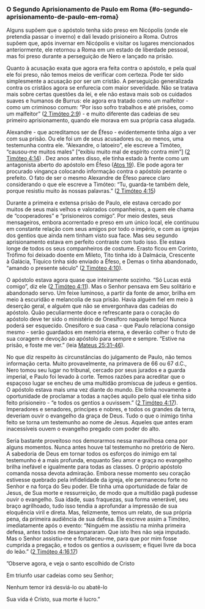 ### O Segundo Aprisionamento de Paulo em Roma {#o-segundo-aprisionamento-de-paulo-em-roma}

Alguns supõem que o apóstolo tenha sido preso em Nicópolis (onde ele pretendia passar o inverno) e dali levado prisioneiro a Roma. Outros supõem que, após invernar em Nicópolis e visitar os lugares mencionados anteriormente, ele retornou a Roma em um estado de liberdade pessoal, mas foi preso durante a perseguição de Nero e lançado na prisão.

Quanto à acusação exata que agora era feita contra o apóstolo, e pela qual ele foi preso, não temos meios de verificar com certeza. Pode ter sido simplesmente a acusação por ser um cristão. A perseguição generalizada contra os cristãos agora se enfurecia com maior severidade. Não se tratava mais sobre certas questões da lei, e ele não estava mais sob os cuidados suaves e humanos de Burrus: ele agora era tratado como um malfeitor - como um criminoso comum: “Por isso sofro trabalhos e até prisões, como um malfeitor” ([2 Timóteo 2:9](http://bibliaonline.com.br/acf/2tm/2/9)) - e muito diferente das cadeias de seu primeiro aprisionamento, quando ele morava em sua própria casa alugada.

Alexandre - que acreditamos ser de Éfeso - evidentemente tinha algo a ver com sua prisão. Ou ele foi um de seus acusadores ou, ao menos, uma testemunha contra ele. “Alexandre, o latoeiro”, ele escreve a Timóteo, “causou-me muitos males” [“exibiu muito mal de espírito contra mim”] ([2 Timóteo 4:14](http://bibliaonline.com.br/acf/2tm/4/14)) . Dez anos antes disso, ele tinha estado à frente como um antagonista aberto do apóstolo em Éfeso ([Atos 19](http://bibliaonline.com.br/acf/atos/19)). Ele pode agora ter procurado vingança colocando informação contra o apóstolo perante o prefeito. O fato de ser o mesmo Alexandre de Éfeso parece claro considerando o que ele escreve a Timóteo: “Tu, guarda-te também dele, porque resistiu muito às nossas palavras.” ([2 Timóteo 4:15](http://bibliaonline.com.br/acf/2tm/4/15))

Durante a primeira e extensa prisão de Paulo, ele estava cercado por muitos de seus mais velhos e valorados companheiros, a quem ele chama de “cooperadores” e “prisioneiros comigo”. Por meio destes, seus mensageiros, embora acorrentado e preso em um único local, ele continuou em constante relação com seus amigos por todo o império, e com as igrejas dos gentios que ainda nem tinham visto sua face. Mas seu segundo aprisionamento estava em perfeito contraste com tudo isso. Ele estava longe de todos os seus companheiros de costume. Erasto ficou em Corinto, Trófimo foi deixado doente em Mileto, Tito tinha ido à Dalmácia, Crescente à Galácia, Tíquico tinha sido enviado a Éfeso, e Demas o tinha abandonado, “amando o presente século” ([2 Timóteo 4:10](http://bibliaonline.com.br/acf/2tm/4/10)).

O apóstolo estava agora quase que inteiramente sozinho. “Só Lucas está comigo”, diz ele ([2 Timóteo 4:11](http://bibliaonline.com.br/acf/2tm/4/11)). Mas o Senhor pensava em Seu solitário e abandonado servo. Um feixe luminoso, a partir da fonte de amor, brilha em meio à escuridão e melancolia de sua prisão. Havia alguém fiel em meio à deserção geral, e alguém que não se envergonhava das cadeias do apóstolo. Quão peculiarmente doce e refrescante para o coração do apóstolo deve ter sido o ministério de Onesíforo naquele tempo! Nunca poderá ser esquecido. Onesíforo e sua casa - que Paulo relaciona consigo mesmo - serão guardados em memória eterna, e deverão colher o fruto de sua coragem e devoção ao apóstolo para sempre e sempre. “Estive na prisão, e foste me ver.” (leia [Mateus 25:31-46](http://bibliaonline.com.br/acf/mt/25/31-46)).

No que diz respeito às circunstâncias do julgamento de Paulo, não temos informação certa. Muito provavelmente, na primavera de 66 ou 67 d.C., Nero tomou seu lugar no tribunal, cercado por seus jurados e a guarda imperial, e Paulo foi levado à corte. Temos razões para acreditar que o espaçoso lugar se encheu de uma multidão promíscua de judeus e gentios. O apóstolo estava mais uma vez diante do mundo. Ele tinha novamente a oportunidade de proclamar a todas a nações aquilo pelo qual ele tinha sido feito prisioneiro - “e todos os gentios a ouvissem.” ([2 Timóteo 4:17](http://bibliaonline.com.br/acf/2tm/4/17)). Imperadores e senadores, príncipes e nobres, e todos os grandes da terra, deveriam ouvir o evangelho da graça de Deus. Tudo o que o inimigo tinha feito se torna um testemunho ao nome de Jesus. Aqueles que antes eram inacessíveis ouvem o evangelho pregado com poder do alto.

Seria bastante proveitoso nos demorarmos nessa maravilhosa cena por alguns momentos. Nunca antes houve tal testemunho no pretório de Nero. A sabedoria de Deus em tornar todos os esforços do inimigo em tal testemunho é a mais profunda, enquanto Seu amor e graça no evangelho brilha inefável e igualmente para todas as classes. O próprio apóstolo comanda nossa devota admiração. Embora nesse momento seu coração estivesse quebrado pela infidelidade da igreja, ele permaneceu forte no Senhor e na força do Seu poder. Ele tinha uma oportunidade de falar de Jesus, de Sua morte e ressurreição, de modo que a multidão pagã pudesse ouvir o evangelho. Sua idade, suas fraquezas, sua forma venerável, seu braço agrilhoado, tudo isso tendia a aprofundar a impressão de sua eloquência viril e direta. Mas, felizmente, temos um relato, de sua própria pena, da primeira audiência de sua defesa. Ele escreve assim a Timóteo, imediatamente após o evento: “Ninguém me assistiu na minha primeira defesa, antes todos me desampararam. Que isto lhes não seja imputado. Mas o Senhor assistiu-me e fortaleceu-me, para que por mim fosse cumprida a pregação, e todos os gentios a ouvissem; e fiquei livre da boca do leão.” ([2 Timóteo 4:16,17](http://bibliaonline.com.br/acf/2tm/4/16,17))

”Observe agora, e veja o santo escolhido de Cristo

Em triunfo usar cadeias como seu Senhor;

Nenhum temor irá desviá-lo ou abatê-lo

Sua vida é Cristo, sua morte é lucro.”